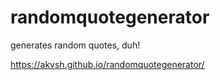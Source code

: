 # randomquotegenerator
generates random quotes, duh!

https://akvsh.github.io/randomquotegenerator/
